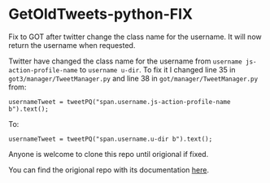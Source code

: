 # GetOldTweets-python-FIX
Fix to GOT after twitter change the class name for the username. It will now return the username when requested.

Twitter have changed the class name for the username from `username js-action-profile-name` to `username u-dir`.
To fix it I changed line 35 in `got3/manager/TweetManager.py` and line 38 in `got/manager/TweetManager.py` from:
```
usernameTweet = tweetPQ("span.username.js-action-profile-name b").text();
```
To:
```
usernameTweet = tweetPQ("span.username.u-dir b").text();
```

Anyone is welcome to clone this repo until origional if fixed.


You can find the origional repo with its documentation [here](https://github.com/Jefferson-Henrique/GetOldTweets-python).
